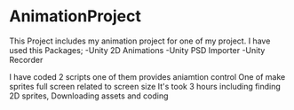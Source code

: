 # AnimationProject
This Project includes my animation project for one of my project.
I have used this Packages;
-Unity 2D Animations
-Unity PSD Importer
-Unity Recorder

I have coded 2 scripts one of them provides aniamtion control
One of make sprites full screen related to screen size
It's took 3 hours including finding 2D sprites, Downloading assets and coding
